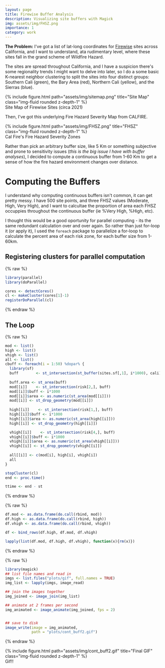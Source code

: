 ```yaml
---
layout: page
title: Firewise Buffer Analysis
description: Visualizing site buffers with Magick
img: assets/img/FHSZ.png
importance: 1
category: work
---
```


**The Problem:** I've got a list of lat-long coordinates for [Firewise](https://www.nfpa.org/Public-Education/Fire-causes-and-risks/Wildfire/Firewise-USA) sites across California, and I want to understand, ata rudimentary level, where these sites fall in the grand scheme of Wildfire Hazard. 

The sites are spread throughout California, and I have a suspicion there's some regionality trends I might want to delve into later, so I do a some basic K-nearest neighbor clustering to split the sites into four distinct groups: Southern Cali (green), the Bary Area (red), Northern Cali (yellow), and the Sierras (blue). 


<div class="row">
    <div class="col-sm mt-3 mt-md-0">
        {% include figure.html path="assets/img/sitemap.png" title="Site Map" class="img-fluid rounded z-depth-1" %}
    </div>
</div>
<div class="caption">
    Site Map of Firewise Sites (circa 2021)
</div>

Then, I've got this underlying Fire Hazard Severity Map from CALFIRE.

<div class="row">
    <div class="col-sm mt-3 mt-md-0">
        {% include figure.html path="assets/img/FHSZ.png" title="FHSZ" class="img-fluid rounded z-depth-1" %}
    </div>
</div>
<div class="caption">
    Cal Fire's Fire Hazard Severity Zones
</div>


Rather than pick an arbitrary buffer size, like 5 Km or something subjective and prone to sensitivity issues (*this is the big issue I have with buffer analyses*), I decided to compute a continuous buffer from 1-60 Km to get a sense of how the fire hazard environment changes over distance. 

# Computing the Buffers

I understand why computing continuous buffers isn't common, it can get pretty messy. I have 500 site points, and three FHSZ values (Moderate, High, Very High), and I want to calcultae the proportion of area each FHSZ occuppies throughout the continuous buffer (ie %Very High, %High, etc). 

I thought this would be a good oportunity for parallel computing - its the same redundant calculation over and over again. So rather than just for-loop it (or apply it), I used the `foreach` package to parallelize a for-loop to calculate the percent area of each risk zone, for each buffer size from 1-60km.

## Registering clusters for parallel computation


{% raw %}
```r
library(parallel)
library(doParallel)

cores <- detectCores()
cl <- makeCluster(cores[1]-1)
registerDoParallel(cl)
```
{% endraw %}

## The Loop


{% raw %}
```r
mod <- list()
high <- list()
vhigh <- list()
all <- list()
cbuff <- foreach(i = 1:50) %dopar% {
  library(sf)
  buff        <- st_intersection(st_buffer(sites.sf[,1], i*1000), cali) 
  
  buff.area <- st_area(buff)
  mod[[i]]    <- st_intersection(risk[2,], buff)
  mod[[i]]$buff <- i*1000
  mod[[i]]$area <- as.numeric(st_area(mod[[i]]))
  mod[[i]] <- st_drop_geometry(mod[[i]])
  
  high[[i]]    <- st_intersection(risk[1,], buff)
  high[[i]]$buff <- i*1000
  high[[i]]$area <- as.numeric(st_area(high[[i]]))
  high[[i]] <- st_drop_geometry(high[[i]])

  vhigh[[i]]    <- st_intersection(risk[4,], buff)
  vhigh[[i]]$buff <- i*1000
  vhigh[[i]]$area <- as.numeric(st_area(vhigh[[i]]))
  vhigh[[i]] <- st_drop_geometry(vhigh[[i]])
  
  all[[i]] <- c(mod[i], high[i], vhigh[i])
  all
}

stopCluster(cl)
end <- proc.time()

ttime <- end - st
```
{% endraw %}


{% raw %}
```r
df.mod <- as.data.frame(do.call(rbind, mod))
df.high <- as.data.frame(do.call(rbind, high))
df.vhigh <- as.data.frame(do.call(rbind, vhigh))

df <- bind_rows(df.high, df.mod, df.vhigh)

lapply(list(df.mod, df.high, df.vhigh), function(x){rm(x)})
```
{% endraw %}


{% raw %}
```r
library(magick)
## list file names and read in
imgs <- list.files("plots/gif", full.names = TRUE)
img_list <- lapply(imgs, image_read)

## join the images together
img_joined <- image_join(img_list)

## animate at 2 frames per second
img_animated <- image_animate(img_joined, fps = 2)


## save to disk
image_write(image = img_animated,
            path = "plots/cont_buff2.gif")

```

{% endraw %}


<div class="row">
    <div class="col-sm mt-3 mt-md-0">
        {% include figure.html path="assets/img/cont_buff2.gif" title="Final GIF" class="img-fluid rounded z-depth-1" %}
    </div>
</div>
<div class="caption">
    Gif!!
</div>